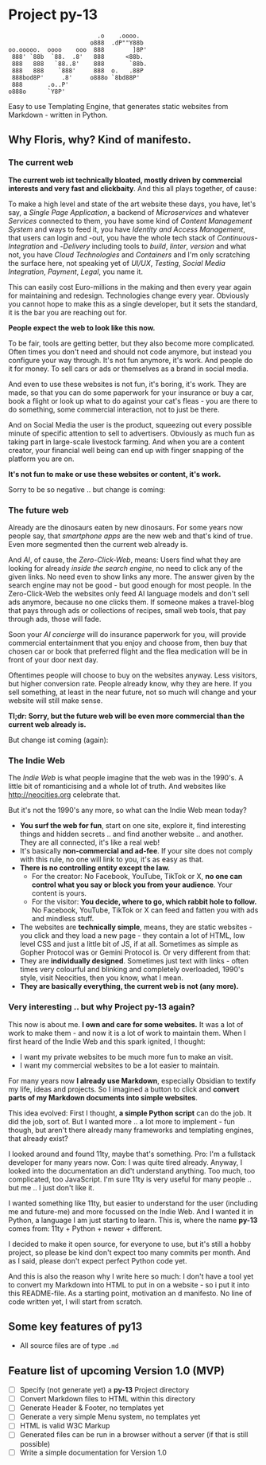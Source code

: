 # Project py-13

```
                         .o    .oooo.   
                       o888  .dP""Y88b  
oo.ooooo.  oooo    ooo  888        ]8P' 
 888' `88b  `88.  .8'   888      <88b.  
 888   888   `88..8'    888       `88b. 
 888   888    `888'     888  o.   .88P  
 888bod8P'     .8'     o888o `8bd88P'   
 888       .o..P'                       
o888o      `Y8P'
```

Easy to use Templating Engine, that generates static websites from Markdown - written in Python.

## Why Floris, why? Kind of manifesto.

### The current web

**The current web ist technically bloated, mostly driven by commercial interests and very fast and clickbaity**. And this all plays together, of cause:

To make a high level and state of the art website these days, you have, let's say, a *Single Page Application*, a backend of *Microservices* and whatever *Services* connected to them, you have some kind of *Content Management System* and ways to feed it, you have *Identity and Access Management*, that users can login and -out, you have the whole tech stack of *Continuous-Integration* and -*Delivery* including tools to *build*, *linter*, *version* and what not, you have *Cloud Technologies* and *Containers* and I'm only scratching the surface here, not speaking yet of *UI/UX*, *Testing*, *Social Media Integration*, *Payment*, *Legal*, you name it.

This  can easily cost Euro-millions in the making and then every year again for maintaining and redesign. Technologies change every year. Obviously you cannot hope to make this as a single developer, but it sets the standard, it is the bar you are reaching out for.

**People expect the web to look like this now.**

To be fair, tools are getting better, but they also become more complicated. Often times you don't need and should not code anymore, but instead you configure your way through. It's not fun anymore, it's work. And people do it for money. To sell cars or ads or themselves as a brand in social media.

And even to use these websites is not fun, it's boring, it's work. They are made, so that you can do some paperwork for your insurance or buy a car, book a flight or look up what to do against your cat's fleas - you are there to do something, some commercial interaction, not to just be there.

And on Social Media the user is the product, squeezing out every possible minute of specific attention to sell to advertisers. Obviously as much fun as taking part in large-scale livestock farming. And when you are a content creator, your financial well being can end up with finger snapping of the platform you are on.

**It's not fun to make or use these websites or content, it's work.**

Sorry to be so negative .. but change is coming:

### The future web

Already are the dinosaurs eaten by new dinosaurs. For some years now people say, that *smartphone apps* are the new web and that's kind of true. Even more segmented then the current web already is.

And *AI*, of cause, the *Zero-Click-Web*, means: Users find what they are looking for already *inside the search engine*, no need to click any of the given links. No need even to show links any more. The answer given by the search engine may not be good - but good enough for most people. In the Zero-Click-Web the websites only feed AI language models and don't sell ads anymore, because no one clicks them. If someone makes a travel-blog that pays through ads or collections of recipes, small web tools, that pay through ads, those will fade.

Soon your *AI concierge* will do insurance paperwork for you, will provide commercial entertainment that you enjoy and choose from, then buy that chosen car or book that preferred flight and the flea medication will be in front of your door next day.

Oftentimes  people will choose to buy on the websites anyway. Less visitors, but higher conversion rate. People already know, why they are here. If you sell something, at least in the near future, not so much will change and your website will still make sense.

**Tl;dr: Sorry, but the future web will be even more commercial than the current web already is.**

But change ist coming (again):

### The Indie Web

The *Indie Web* is what people imagine that the web was in the 1990's. A little bit of romanticising and a whole lot of truth. And websites like http://neocities.org celebrate that.

But it's not the 1990's any more, so what can the Indie Web mean today?

- **You surf the web for fun**, start on one site, explore it, find interesting things and hidden secrets .. and find another website .. and another. They are all connected, it's like a real web!
- It's basically **non-commercial and ad-fee**. If your site does not comply with this rule, no one will link to you, it's as easy as that.
- **There is no controlling entity except the law.**
	- For the creator: No Facebook, YouTube, TikTok or X, **no one can control what you say or block you from your audience**. Your content is yours.
	- For the visitor: **You decide, where to go, which rabbit hole to follow.** No Facebook, YouTube, TikTok or X can feed and fatten you with ads and mindless stuff. 
- The websites are **technically simple**, means, they are static websites - you click and they load a new page - they contain a lot of HTML, low level CSS and just a little bit of JS, if at all. Sometimes as simple as Gopher Protocol was or Gemini Protocol is. Or very different from that:
- They are **individually designed**. Sometimes just text with links - often times very colourful and blinking and completely overloaded, 1990's style, visit Neocities, then you know, what I mean.
- **They are basically everything, the current web is not (any more).**

### Very interesting .. but why Project py-13 again?

This now is about me. **I own and care for some websites.** It was a lot of work to make them - and now it is a lot of work to maintain them. When I first heard of the Indie Web and this spark ignited, I thought:

- I want my private websites to be much more fun to make an visit.
- I want my commercial websites to be a lot easier to maintain.

For many years now **I already use Markdown**, especially Obsidian to textify my life, ideas and projects. So I imagined a button to click and **convert parts of my Markdown documents into simple websites**.

This idea evolved: First I thought, **a simple Python script** can do the job. It did the job, sort of. But I wanted more .. a lot more to implement - fun though, but aren't there already many frameworks and templating engines, that already exist?

I looked around and found 11ty, maybe that's something. Pro: I'm a fullstack developer for many years now. Con: I was quite tired already. Anyway, I looked into the documentation an did't understand anything. Too much, too complicated, too JavaScript. I'm sure 11ty is very useful for many people .. but me .. I  just don't like it.

I wanted something like 11ty, but easier to understand for the user (including me and future-me) and more focussed on the Indie Web. And I wanted it in Python, a language I am just starting to learn. This is, where the name **py-13** comes from: 11ty + Python + newer + different.

I decided to make it open source, for everyone to use, but it's still a hobby project, so please be kind don't expect too many commits per month. And as I said, please don't expect perfect Python code yet.

And this is also the reason why I write here so much: I don't have a tool yet to convert my Markdown into HTML to put in on a website - so i put it into this README-file. As a starting point, motivation an d manifesto. No line of code written yet, I will start from scratch.

## Some key features of py13

- All source files are of type `.md`

## Feature list of upcoming Version 1.0 (MVP)

- [ ] Specify (not generate yet) a **py-13** Project directory
- [ ] Convert Markdown files to HTML within this directory
- [ ] Generate Header & Footer, no templates yet
- [ ] Generate a very simple Menu system, no templates yet
- [ ] HTML is valid W3C Markup
- [ ] Generated files can be run in a browser without a server (if that is still possible)
- [ ] Write a simple documentation for Version 1.0
